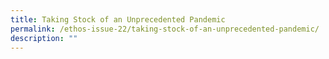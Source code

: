 ```yaml
---
title: Taking Stock of an Unprecedented Pandemic
permalink: /ethos-issue-22/taking-stock-of-an-unprecedented-pandemic/
description: ""
---
```

